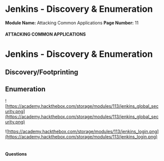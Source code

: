 <!--
 // Platform: Academy
// URL: https://academy.hackthebox.com/module/113/section/1091
// Platform Version: V1
// Module ID: 113
// Module Name: Attacking Common Applications
// Module Difficulty: Medium
// Section ID: 1091
// Section Title: Jenkins - Discovery & Enumeration
// Page Title: Attacking Common Applications
// Page Number: 11
-->

# Jenkins - Discovery & Enumeration

**Module Name:** Attacking Common Applications **Page Number:** 11

#### ATTACKING COMMON APPLICATIONS

# Jenkins - Discovery & Enumeration

## Discovery/Footprinting

## Enumeration

![https://academy.hackthebox.com/storage/modules/113/jenkins_global_security.png](https://academy.hackthebox.com/storage/modules/113/jenkins_global_security.png)

![https://academy.hackthebox.com/storage/modules/113/jenkins_login.png](https://academy.hackthebox.com/storage/modules/113/jenkins_login.png)

# 

# 

#### Questions

####